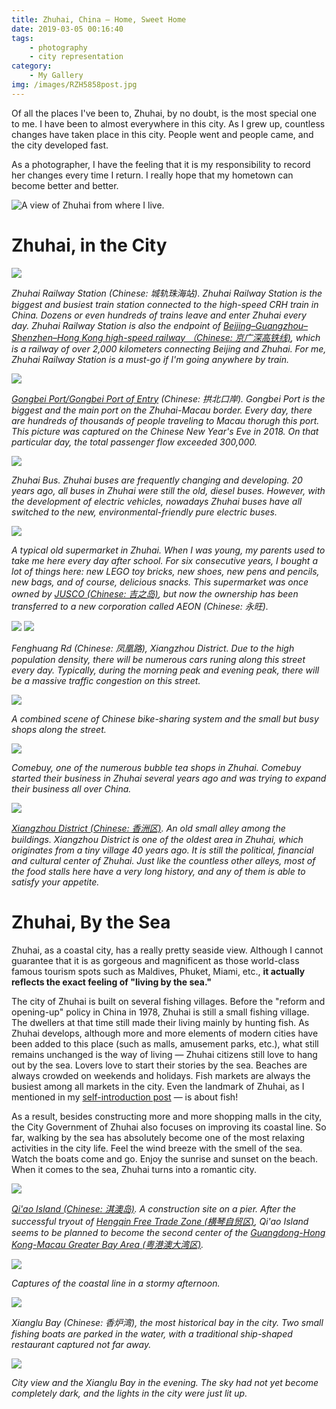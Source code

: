 ```yaml
---
title: Zhuhai, China — Home, Sweet Home
date: 2019-03-05 00:16:40
tags: 
    - photography 
    - city representation
category: 
    - My Gallery
img: /images/RZH5858post.jpg
---
```


Of all the places I've been to, Zhuhai, by no doubt, is the most special one to me. I have been to almost everywhere in this city. As I grew up, countless changes have taken place in this city. People went and people came, and the city developed fast.

As a photographer, I have the feeling that it is my responsibility to record her changes every time I return. I really hope that my hometown can become better and better.

![A view of Zhuhai from where I live.](/images/RZH5858post.jpg)

<!-- more -->

# Zhuhai, in the City

![](/images/RZH6144post.jpg)

*Zhuhai Railway Station (Chinese: 城轨珠海站). Zhuhai Railway Station is the biggest and busiest train station connected to the high-speed CRH train in China. Dozens or even hundreds of trains leave and enter Zhuhai every day. Zhuhai Railway Station is also the endpoint of [Beijing–Guangzhou–Shenzhen–Hong Kong high-speed railway （Chinese: 京广深高铁线)](https://en.wikipedia.org/wiki/Beijing%E2%80%93Guangzhou_high-speed_railway), which is a railway of over 2,000 kilometers connecting Beijing and Zhuhai. For me, Zhuhai Railway Station is a must-go if I'm going anywhere by train.*

![](/images/DSC03585.jpg)

*[Gongbei Port/Gongbei Port of Entry](https://en.wikipedia.org/wiki/Gongbei_Port_of_Entry) (Chinese: 拱北口岸). Gongbei Port is the biggest and the main port on the Zhuhai-Macau border. Every day, there are hundreds of thousands of people traveling to Macau thorugh this port. This picture was captured on the Chinese New Year's Eve in 2018. On that particular day, the total passenger flow exceeded 300,000.*

![](/images/RZH5966post.jpg)

*Zhuhai Bus. Zhuhai buses are frequently changing and developing. 20 years ago, all buses in Zhuhai were still the old, diesel buses. However, with the development of electric vehicles, nowadays Zhuhai buses have all switched to the new, environmental-friendly pure electric buses.*

![](/images/DSC00071-11.jpg)

*A typical old supermarket in Zhuhai. When I was young, my parents used to take me here every day after school. For six consecutive years, I bought a lot of things here: new LEGO toy bricks, new shoes, new pens and pencils, new bags, and of course, delicious snacks. This supermarket was once owned by [JUSCO (Chinese: 吉之岛)](https://en.wikipedia.org/wiki/JUSCO), but now the ownership has been transferred to a new corporation called AEON (Chinese: 永旺).*

![](/images/DSC00000.jpg)
![](/images/DSC00066-8.jpg)

*Fenghuang Rd (Chinese: 凤凰路), Xiangzhou District. Due to the high population density, there will be numerous cars runing along this street every day. Typically, during the morning peak and evening peak, there will be a massive traffic congestion on this street.*

![](/images/RZH5860post.jpg)

*A combined scene of Chinese bike-sharing system and the small but busy shops along the street.*

![](/images/RZH5982post.jpg)

*Comebuy, one of the numerous bubble tea shops in Zhuhai. Comebuy started their business in Zhuhai several years ago and was trying to expand their business all over China.*

![](/images/DSC03425.jpg)

*[Xiangzhou District (Chinese: 香洲区)](https://en.wikipedia.org/wiki/Xiangzhou_District,_Zhuhai). An old small alley among the buildings. Xiangzhou District is one of the oldest area in Zhuhai, which originates from a tiny village 40 years ago. It is still the political, financial and cultural center of Zhuhai. Just like the countless other alleys, most of the food stalls here have a very long history, and any of them is able to satisfy your appetite.*

# Zhuhai, By the Sea
Zhuhai, as a coastal city, has a really pretty seaside view. Although I cannot guarantee that it is as gorgeous and magnificent as those world-class famous tourism spots such as Maldives, Phuket, Miami, etc., **it actually reflects the exact feeling of "living by the sea."**

The city of Zhuhai is built on several fishing villages. Before the "reform and opening-up" policy in China in 1978, Zhuhai is still a small fishing village. The dwellers at that time still made their living mainly by hunting fish. As Zhuhai develops, although more and more elements of modern cities have been added to this place (such as malls, amusement parks, etc.), what still remains unchanged is the way of living &mdash; Zhuhai citizens still love to hang out by the sea. Lovers love to start their stories by the sea. Beaches are always crowded on weekends and holidays. Fish markets are always the busiest among all markets in the city. Even the landmark of Zhuhai, as I mentioned in my [self-introduction post](https://zhihaoruan.xyz/about/) &mdash; is about fish!

As a result, besides constructing more and more shopping malls in the city, the City Government of Zhuhai also focuses on improving its coastal line. So far, walking by the sea has absolutely become one of the most relaxing activities in the city life. Feel the wind breeze with the smell of the sea. Watch the boats come and go. Enjoy the sunrise and sunset on the beach. When it comes to the sea, Zhuhai turns into a romantic city.

![](/images/DSC01374.jpg)

*[Qi'ao Island (Chinese: 淇澳岛)](https://en.wikipedia.org/wiki/Qi%27ao_Island). A construction site on a pier. After the successful tryout of [Hengqin Free Trade Zone (横琴自贸区)](http://en.hengqin.gov.cn/), Qi'ao Island seems to be planned to become the second center of the [Guangdong-Hong Kong-Macau Greater Bay Area (粤港澳大湾区)](https://en.wikipedia.org/wiki/Guangdong-Hong_Kong-Macau_Greater_Bay_Area).*

![](/images/RZH6687post.jpg)

*Captures of the coastal line in a stormy afternoon.*

![](/images/RZH6715post.jpg)

*Xianglu Bay (Chinese: 香炉湾), the most historical bay in the city. Two small fishing boats are parked in the water, with a traditional ship-shaped restaurant captured not far away.*

![](/images/RZH6751post.jpg)

*City view and the Xianglu Bay in the evening. The sky had not yet become completely dark, and the lights in the city were just lit up.*

